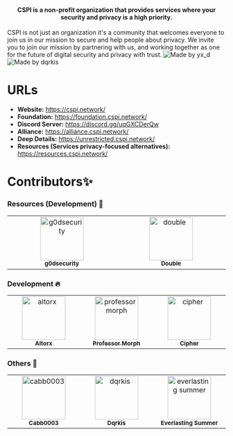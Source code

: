 <h4 align="center">CSPI is a non-profit organization that provides services where your security and privacy is a high priority.</h4>
CSPI is not just an organization it's a community that welcomes everyone to join us in our mission to secure and help people about privacy. We invite you to join our mission by partnering with us, and working together as one for the future of digital security and privacy with trust.
<img src="https://qu.ax/NYWW.png" alt="Made by yx_d"/>
<img src="https://qu.ax/bKgr.png" alt="Made by dqrkis"/>

# URLs
- **Website:** https://cspi.network/
- **Foundation:** https://foundation.cspi.network/
- **Discord Server:** https://discord.gg/uqGXCDerQw
- **Alliance:** https://alliance.cspi.network/
- **Deep Details:** https://unrestricted.cspi.network/
- **Resources (Services privacy-focused alternatives):** https://resources.cspi.network/

# Contributors✨
### Resources (Development) 👑
<table>
  <tbody>
    <tr>
      <td align="center" valign="top" width="14.28%"><a href="https://github.com/g0dsecurity"><img src="https://qu.ax/CrGu.jpg" width="100px;" height="100px" alt="g0dsecurity"/><br /><sub><b>g0dsecurity</b></sub></a></td>
      <td align="center" valign="top" width="14.28%"><a href="https://github.com/Doubleoffline"><img src="https://cdn.discordapp.com/avatars/1101167883104571514/d339568a5a9d922f6f7b6f5b86086440.webp?size=80" width="100px;" height="100px" alt="double"/><br /><sub><b>Double</b></sub></a></td>
  </tbody>
</table>

### Development 🔥
<table>
  <tbody>
    <tr>
      <td align="center" valign="top" width="14.28%"><a href="https://github.com/iUseYahoo"><img src="https://qu.ax/eGMx.png" width="100px;" height="100px" alt="altorx"/><br /><sub><b>Altorx</b></sub></a></td>
            <td align="center" valign="top" width="14.28%"><a href="https://github.com/lanmeglic"><img src="https://cdn.discordapp.com/avatars/855733572584079421/bf92da36522ddc84482e2d00445e27ad.webp?size=128" width="100px;" height="100px" alt="professor morph"/><br /><sub><b>Professor Morph</b></sub></a></td>
    <td align="center" valign="top" width="14.28%"><a href="https://github.com/cipherwithadot"><img src="https://cdn.discordapp.com/avatars/1039970054130901062/2887afaefc6634ed4195bb4e01794d92.webp?size=32" width="100px;" height="100px" alt="cipher"/><br /><sub><b>Cipher</b></sub></a></td>
  </tbody>
</table>

### Others 💎
<table>
  <tbody>
    <tr>
      <td align="center" valign="top" width="14.28%"><img src="https://qu.ax/fora.png" width="100px;" 
 height="100px" alt="cabb0003"/><br /><sub><b>Cabb0003</b></sub></td>
      <td align="center" valign="top" width="14.28%"><img src="https://cdn.discordapp.com/avatars/195969408248709121/a_e0f4a6dd5879c25a89411059efa82a66.webp?size=128" width="100px;" 
 height="100px" alt="dqrkis"/><br /><sub><b>Dqrkis</b></sub></td>
      <td align="center" valign="top" width="14.28%"><img src="https://qu.ax/XpNt.png" width="100px;" height="100px" alt="everlasting summer"/><br /><sub><b>Everlasting Summer</b></sub></td>
  </tbody>
</table>
